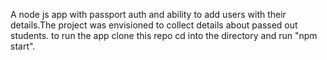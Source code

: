 A node js app with passport auth and ability to add users with their details.The project was envisioned to collect details about passed out students.
to run the app clone this repo
cd into the directory and run "npm start".
